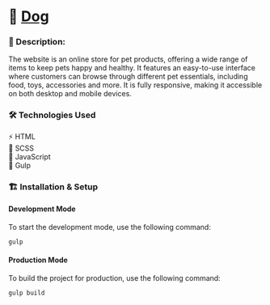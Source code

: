 # 🐶 [**Dog**](https://olenazlotarenchuk.github.io/Dog/)

### 📖 Description:
The website is an online store for pet products, offering a wide range of items to keep pets happy and healthy.
It features an easy-to-use interface where customers can browse through different pet essentials, including food, toys, accessories and more.
It is fully responsive, making it accessible on both desktop and mobile devices.

### 🛠️ Technologies Used

⚡ HTML <br>
🎨 SCSS<br>
🚀 JavaScript<br>
🔄 Gulp

### 🏗️ Installation & Setup

#### Development Mode
To start the development mode, use the following command:
```sh
gulp
```

#### Production Mode
To build the project for production, use the following command:
```sh
gulp build
```

